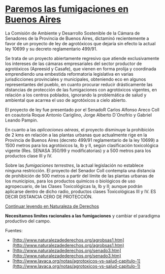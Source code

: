 # [Paremos las fumigaciones en Buenos Aires](#legislatives)

La Comisión de Ambiente y Desarrollo Sostenible de la Cámara de Senadores de
la Provincia de Buenos Aires, dictaminó recientemente a favor de un proyecto de
ley de agrotóxicos que dejaría sin efecto la actual ley 10699 y su decreto
reglamentario 499/91.

Se trata de un proyecto abiertamente regresivo que atiende exclusivamente los
intereses de las cámaras empresariales del sector productor de agrotóxicos
(Apreesid y Casafe), que vienen en forma prolija y coordinada emprendiendo una
embestida reformatoria legislativa en varias jurisdicciones provinciales y
municipales, obteniendo eco en algunos representantes del pueblo, en cuanto
procurar reducir drásticamente las distancias de protección de las fumigaciones
con agrotóxicos vigentes, en relación a los centros poblados, ignorando la
problemática de salud y ambiental que acarrea el uso de agrotóxicos a cielo
abierto.

El proyecto de ley fue presentado por el SenadoR Carlos Alfonso Areco Coll en
coautoría Roque Antonio Cariglino, Jorge Alberto D´Onofrio y Gabriel Leando
Pampin.

En cuanto a las *aplicaciones aéreas*, el proyecto disminuye la prohibición de 2
kms en relación a las plantas urbanas que actualmente rige en la Provincia de
Buenos Aires (decreto 499/91 reglamentario de la ley 10699) a 1500 metros para
los agrotóxicos Ia, Ib y II, según clasificación toxicológica vigente (Res.
SENASA 350/99 y modificatorias) y a 500 metros para los productos clase III y
IV.

Sobre las *fumigaciones terrestres*, la actual legislación no establece ninguna
restricción. El proyecto del Senador Coll contempla una distancia de
prohibición de 500 metros a partir del límite de las plantas urbanas de los
municipios, para los productos químicos o biológicos de uso agropecuario, de
las Clases Toxicológicas Ia, Ib y II; aunque podrán aplicarse dentro de dicho
radio, productos clases Toxicológicas III y IV. ES DECIR DISTANCIA CERO DE
PROTECCIÓN.

[Continuar leyendo en Naturaleza de Derechos](http://www.naturalezadederechos.org/agrobsas1.htm)

**Necesitamos limites racionales a las fumigaciones** y cambiar el paradigma productivo del campo.

Fuentes:

* [http://www.naturalezadederechos.org/agrobsas1.htm](http://www.naturalezadederechos.org/agrobsas1.htm)
* [http://www.naturalezadederechos.org/senado3.htm](http://www.naturalezadederechos.org/senado3.htm)
* [http://www.lavaca.org/notas/agrotoxicos-vs-salud-capitulo-1](http://www.lavaca.org/notas/agrotoxicos-vs-salud-capitulo-1)
